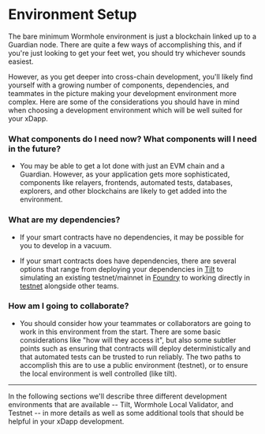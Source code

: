 # Environment Setup

The bare minimum Wormhole environment is just a blockchain linked up to a Guardian node. There are quite a few ways of accomplishing this, and if you're just looking to get your feet wet, you should try whichever sounds easiest.

However, as you get deeper into cross-chain development, you'll likely find yourself with a growing number of components, dependencies, and teammates in the picture making your development environment more complex. Here are some of the considerations you should have in mind when choosing a development environment which will be well suited for your xDapp.

### What components do I need now? What components will I need in the future?

- You may be able to get a lot done with just an EVM chain and a Guardian. However, as your application gets more sophisticated, components like relayers, frontends, automated tests, databases, explorers, and other blockchains are likely to get added into the environment.

### What are my dependencies?

- If your smart contracts have no dependencies, it may be possible for you to develop in a vacuum.

- If your smart contracts does have dependencies, there are several options that range from deploying your dependencies in [Tilt](./tilt.md) to simulating an existing testnet/mainnet in [Foundry](https://github.com/foundry-rs/foundry) to working directly in [testnet](./testnet.md) alongside other teams.

### How am I going to collaborate?

- You should consider how your teammates or collaborators are going to work in this environment from the start. There are some basic considerations like "how will they access it", but also some subtler points such as ensuring that contracts will deploy deterministically and that automated tests can be trusted to run reliably. The two paths to accomplish this are to use a public environment (testnet), or to ensure the local environment is well controlled (like tilt).

---

In the following sections we'll describe three different development environments that are available -- Tilt, Wormhole Local Validator, and Testnet -- in more details as well as some additional tools that should be helpful in your xDapp development.